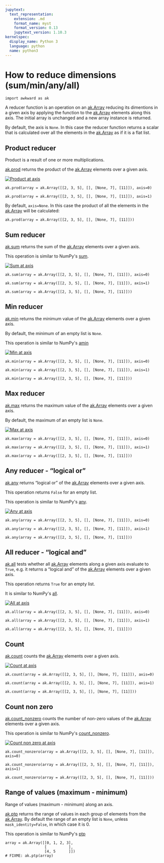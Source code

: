 ```yaml
---
jupytext:
  text_representation:
    extension: .md
    format_name: myst
    format_version: 0.13
    jupytext_version: 1.10.3
kernelspec:
  display_name: Python 3
  language: python
  name: python3
---
```


How to reduce dimensions (sum/min/any/all)
==========================================

```{code-cell} ipython3
import awkward as ak
```

A reducer function is an operation on an [ak.Array](https://awkward-array.readthedocs.io/en/latest/_auto/ak.Array.html) reducing its dimentions in a given axis by applying the function to the [ak.Array](https://awkward-array.readthedocs.io/en/latest/_auto/ak.Array.html) elements along this axis. The initial array is unchanged and a new array instance is returned.

By default, the axis is `None`. In this case the reducer function returns a scalar that is calculated over all the elements in the [ak.Array](https://awkward-array.readthedocs.io/en/latest/_auto/ak.Array.html) as if it is a flat list.

Product reducer
---------------

Product is a result of one or more multiplications.

[ak.prod](https://awkward-array.readthedocs.io/en/latest/_auto/ak.prod.html) returns the product of the [ak.Array](https://awkward-array.readthedocs.io/en/latest/_auto/ak.Array.html) elements over a given axis.

[![Product at axis](img/product.svg)](img/product.svg)

```{code-cell} ipython3
ak.prod(array = ak.Array([[2, 3, 5], [], [None, 7], [11]]), axis=0)
```

```{code-cell} ipython3
ak.prod(array = ak.Array([[2, 3, 5], [], [None, 7], [11]]), axis=1)
```

By default, `axis=None`. In this case the product of all the elements in the [ak.Array](https://awkward-array.readthedocs.io/en/latest/_auto/ak.Array.html) will be calculated:

```{code-cell} ipython3
ak.prod(array = ak.Array([[2, 3, 5], [], [None, 7], [11]]))
```

Sum reducer
-----------

[ak.sum](https://awkward-array.readthedocs.io/en/latest/_auto/ak.sum.html) returns the sum of the [ak.Array](https://awkward-array.readthedocs.io/en/latest/_auto/ak.Array.html) elements over a given axis.

This operation is similar to NumPy's [sum](https://docs.scipy.org/doc/numpy/reference/generated/numpy.sum.html).

[![Sum at axis](img/sum.svg)](img/sum.svg)

```{code-cell} ipython3
ak.sum(array = ak.Array([[2, 3, 5], [], [None, 7], [11]]), axis=0)
```

```{code-cell} ipython3
ak.sum(array = ak.Array([[2, 3, 5], [], [None, 7], [11]]), axis=1)
```

```{code-cell} ipython3
ak.sum(array = ak.Array([[2, 3, 5], [], [None, 7], [11]]))
```

Min reducer
-----------

[ak.min](https://awkward-array.readthedocs.io/en/latest/_auto/ak.min.html) returns the minimum value of the [ak.Array](https://awkward-array.readthedocs.io/en/latest/_auto/ak.Array.html) elements over a given axis.

By default, the minimum of an empty list is `None`.

This operation is similar to NumPy's [amin](https://docs.scipy.org/doc/numpy/reference/generated/numpy.amin.html)

[![Min at axis](img/min.svg)](img/min.svg)

```{code-cell} ipython3
ak.min(array = ak.Array([[2, 3, 5], [], [None, 7], [11]]), axis=0)
```

```{code-cell} ipython3
ak.min(array = ak.Array([[2, 3, 5], [], [None, 7], [11]]), axis=1)
```

```{code-cell} ipython3
ak.min(array = ak.Array([[2, 3, 5], [], [None, 7], [11]]))
```

Max reducer
-----------

[ak.max](https://awkward-array.readthedocs.io/en/latest/_auto/ak.max.html) returns the maximum value of the [ak.Array](https://awkward-array.readthedocs.io/en/latest/_auto/ak.Array.html) elements over a given axis.

By default, the maximum of an empty list is `None`.

[![Max at axis](img/max.svg)](img/max.svg)

```{code-cell} ipython3
ak.max(array = ak.Array([[2, 3, 5], [], [None, 7], [11]]), axis=0)
```

```{code-cell} ipython3
ak.max(array = ak.Array([[2, 3, 5], [], [None, 7], [11]]), axis=1)
```

```{code-cell} ipython3
ak.max(array = ak.Array([[2, 3, 5], [], [None, 7], [11]]))
```

Any reducer - “logical or”
--------------------------

[ak.any](https://awkward-array.readthedocs.io/en/latest/_auto/ak.any.html) returns “logical or” of the [ak.Array](https://awkward-array.readthedocs.io/en/latest/_auto/ak.Array.html) elements over a given axis.

This operation returns `False` for an empty list.

This operation is similar to NumPy's [any](https://docs.scipy.org/doc/numpy/reference/generated/numpy.any.html).

[![Any at axis](img/any.svg)](img/any.svg)

```{code-cell} ipython3
ak.any(array = ak.Array([[2, 3, 5], [], [None, 7], [11]]), axis=0)
```

```{code-cell} ipython3
ak.any(array = ak.Array([[2, 3, 5], [], [None, 7], [11]]), axis=1)
```

```{code-cell} ipython3
ak.any(array = ak.Array([[2, 3, 5], [], [None, 7], [11]]))
```

All reducer - “logical and”
---------------------------

[ak.all](https://awkward-array.readthedocs.io/en/latest/_auto/ak.all.html) tests whether all [ak.Array](https://awkward-array.readthedocs.io/en/latest/_auto/ak.Array.html) elements along a given axis evaluate to `True`, e.g. it returns a “logical and” of the [ak.Array](https://awkward-array.readthedocs.io/en/latest/_auto/ak.Array.html) elements over a given axis.

This operation returns `True` for an empty list.

It is similar to NumPy's [all](https://docs.scipy.org/doc/numpy/reference/generated/numpy.all.html).

[![All at axis](img/all.svg)](img/all.svg)

```{code-cell} ipython3
ak.all(array = ak.Array([[2, 3, 5], [], [None, 7], [11]]), axis=0)
```

```{code-cell} ipython3
ak.all(array = ak.Array([[2, 3, 5], [], [None, 7], [11]]), axis=1)
```

```{code-cell} ipython3
ak.all(array = ak.Array([[2, 3, 5], [], [None, 7], [11]]))
```

Count
-----

[ak.count](https://awkward-array.readthedocs.io/en/latest/_auto/ak.count.html) counts the [ak.Array](https://awkward-array.readthedocs.io/en/latest/_auto/ak.Array.html) elements over a given axis.

[![Count at axis](img/count.svg)](img/count.svg)

```{code-cell} ipython3
ak.count(array = ak.Array([[2, 3, 5], [], [None, 7], [11]]), axis=0)
```

```{code-cell} ipython3
ak.count(array = ak.Array([[2, 3, 5], [], [None, 7], [11]]), axis=1)
```

```{code-cell} ipython3
ak.count(array = ak.Array([[2, 3, 5], [], [None, 7], [11]]))
```

Count non zero
--------------

[ak.count_nonzero](https://awkward-array.readthedocs.io/en/latest/_auto/ak.count_nonzero.html) counts the number of non-zero values of the [ak.Array](https://awkward-array.readthedocs.io/en/latest/_auto/ak.Array.html) elements over a given axis.

This operation is similar to NumPy's [count_nonzero](https://docs.scipy.org/doc/numpy/reference/generated/numpy.count_nonzero.html).

[![Count non zero at axis](img/count_nonzero.svg)](img/count_nonzero.svg)

```{code-cell} ipython3
ak.count_nonzero(array = ak.Array([[2, 3, 5], [], [None, 7], [11]]), axis=0)
```

```{code-cell} ipython3
ak.count_nonzero(array = ak.Array([[2, 3, 5], [], [None, 7], [11]]), axis=1)
```

```{code-cell} ipython3
ak.count_nonzero(array = ak.Array([[2, 3, 5], [], [None, 7], [11]]))
```

Range of values (maximum - minimum)
-----------------------------------

Range of values (maximum - minimum) along an axis.

[ak.ptp](https://awkward-array.readthedocs.io/en/latest/_auto/ak.ptp.html) returns the range of values in each group of elements from the [ak.Array](https://awkward-array.readthedocs.io/en/latest/_auto/ak.Array.html). By default the range of an empty list is `None`, unless `mask_identity=False`, in which case it is 0.

This operation is similar to NumPy's [ptp](https://docs.scipy.org/doc/numpy/reference/generated/numpy.ptp.html)

```{code-cell} ipython3
array = ak.Array([[0, 1, 2, 3],
                  [          ],
                  [4, 5      ]])
# FIXME: ak.ptp(array)
```
